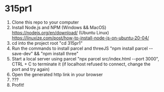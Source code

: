 # 315pr1

1. Clone this repo to your computer
2. Install Node.js and NPM
    (Windows && MacOS) https://nodejs.org/en/download/
    (Ubuntu Linux) https://linuxize.com/post/how-to-install-node-js-on-ubuntu-20-04/
3. cd into the project root
    "cd 315pr1"
4. Run the commands to install parcel and threeJS
    "npm install parcel --save-dev" && "npm install three"
5. Start a local server using parcel
    "npx parcel src/index.html --port 3000", CTRL + C to terminate it
    (if localhost refused to connect, change the port and try again)
6. Open the generated http link in your browser
7. ???
8. Profit!


